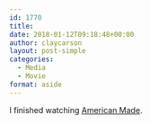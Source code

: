 ```yaml
---
id: 1770
title: 
date: 2018-01-12T09:18:48+00:00
author: claycarson
layout: post-simple
categories: 
  - Media
  - Movie
format: aside
---
```

I finished watching [American Made](http://imdb.com/title/tt3532216/?ref_=m_nm_knf_act_i1).